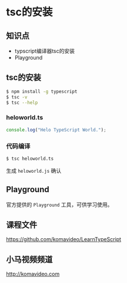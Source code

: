 tsc的安装
==========

## 知识点

* typscript编译器tsc的安装
* Playground

## tsc的安装

~~~bash
$ npm install -g typescript
$ tsc -v
$ tsc --help
~~~

### heloworld.ts

~~~js
console.log("Helo TypeScript World.");
~~~

### 代码编译

~~~bash
$ tsc heloworld.ts
~~~

生成 `heloworld.js` 确认

## Playground

官方提供的 `Playground` 工具，可供学习使用。

## 课程文件

https://github.com/komavideo/LearnTypeScript

## 小马视频频道

http://komavideo.com
